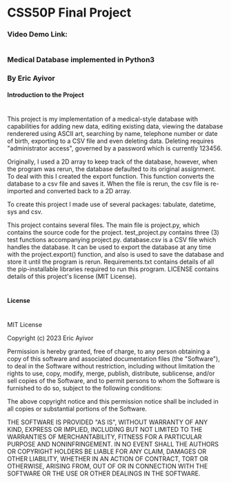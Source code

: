 # **CSS50P Final Project**
### Video Demo Link: ###
#

### **Medical Database implemented in Python3**
### By Eric Ayivor 

#### **Introduction to the Project**
#

This project is my implementation of a medical-style database with capabilities for adding new data, editing existing data, viewing the database renderered using ASCII art, searching by name, telephone number or date of birth, exporting to a CSV file and even deleting data. Deleting requires "administrator access", governed by a password which is currently 123456.

Originally, I used a 2D array to keep track of the database, however, when the program was rerun, the database defaulted to its original assignment. To deal with this I created the export function. This function converts the database to a csv file and saves it. When the file is rerun, the csv file is re-imported and converted back to a 2D array.

To create this project I made use of several packages: tabulate, datetime, sys and csv.

This project contains several files. The main file is project.py, which contains the source code for the project. test_project.py contains three (3) test functions accompanying project.py. database.csv is a CSV file which handles the database. It can be used to export the database at any time with the project.export() function, and also is used to save the database and store it until the program is rerun. Requirements.txt contains details of all the pip-installable libraries required to run this program. LICENSE contains details of this project's license (MIT License).

#
#### **License**
#

MIT License

Copyright (c) 2023 Eric Ayivor

Permission is hereby granted, free of charge, to any person obtaining a copy of this software and associated documentation files (the "Software"), to deal in the Software without restriction, including without limitation the rights to use, copy, modify, merge, publish, distribute, sublicense, and/or sell copies of the Software, and to permit persons to whom the Software is furnished to do so, subject to the following conditions:

The above copyright notice and this permission notice shall be included in all copies or substantial portions of the Software.

THE SOFTWARE IS PROVIDED "AS IS", WITHOUT WARRANTY OF ANY KIND, EXPRESS OR IMPLIED, INCLUDING BUT NOT LIMITED TO THE WARRANTIES OF MERCHANTABILITY, FITNESS FOR A PARTICULAR PURPOSE AND NONINFRINGEMENT. IN NO EVENT SHALL THE AUTHORS OR COPYRIGHT HOLDERS BE LIABLE FOR ANY CLAIM, DAMAGES OR OTHER LIABILITY, WHETHER IN AN ACTION OF CONTRACT, TORT OR OTHERWISE, ARISING FROM, OUT OF OR IN CONNECTION WITH THE SOFTWARE OR THE USE OR OTHER DEALINGS IN THE SOFTWARE.